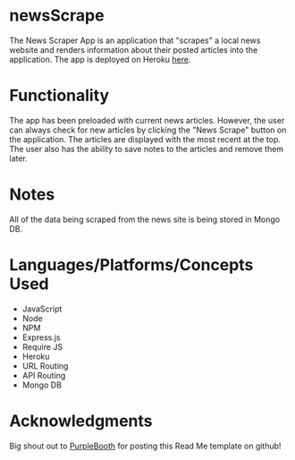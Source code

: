 # newsScrape

The News Scraper App is an application that "scrapes" a local news website and renders information about their posted articles into the application. The app is deployed on Heroku [here](https://desolate-harbor-55384.herokuapp.com/).

# Functionality
The app has been preloaded with current news articles. However, the user can always check for new articles by clicking the "News Scrape" button on the application. The articles are displayed with the most recent at the top. The user also has the ability to save notes to the articles and remove them later.

# Notes
All of the data being scraped from the news site is being stored in Mongo DB.

# Languages/Platforms/Concepts Used
- JavaScript
- Node
- NPM
- Express.js
- Require JS
- Heroku
- URL Routing
- API Routing
- Mongo DB

# Acknowledgments

Big shout out to [PurpleBooth](https://gist.github.com/PurpleBooth/109311bb0361f32d87a2) for posting this Read Me template on github!
